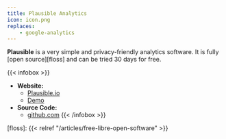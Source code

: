 ```yaml
---
title: Plausible Analytics
icon: icon.png
replaces:
    - google-analytics
---
```


**Plausible** is a very simple and privacy-friendly analytics software. It is fully [open source][floss] and can be tried 30 days for free.

{{< infobox >}}
- **Website:**
    - [Plausible.io](https://plausible.io/)
    - [Demo](https://plausible.io/plausible.io)
- **Source Code:**
    - [github.com](https://github.com/plausible-insights/plausible)
{{< /infobox >}}

[floss]: {{< relref "/articles/free-libre-open-software" >}}